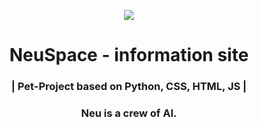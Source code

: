 <p align="center">
  <img align="center" src="https://i.imgur.com/5V3SmUg.png">
</p>
<h1 align="center">NeuSpace - information site</h1>
<h3 align="center">| Pet-Project based on Python, CSS, HTML, JS |</h3>
<h3 align="center">
  Neu is a crew of AI.
</h3>

